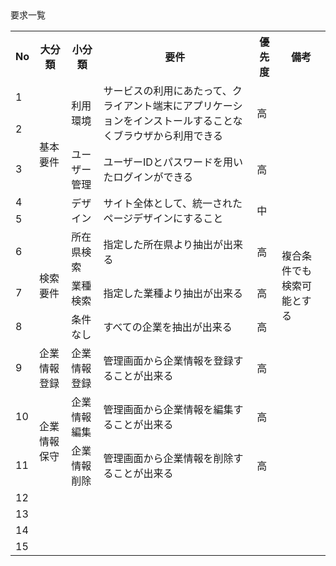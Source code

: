 <table>
要求一覧
  <tr>
    <th>No</th>
    <th>大分類</th>
    <th>小分類</th>
    <th>要件</th>
    <th>優先度</th>
    <th>備考</th>
  </tr>
  <tr>
  <td>1</td>
  <td rowspan="5">基本要件</td>
  <td rowspan="2">利用環境</td>
  <td rowspan="2">サービスの利用にあたって、クライアント端末にアプリケーションをインストールすることなくブラウザから利用できる</td>
  <td rowspan="2">高</td>
  <td rowspan="2"></td>
</tr>
<tr>
  <td>2</td>
</tr>
<tr>
  <td>3</td>
  <td>ユーザー管理</td>
  <td>ユーザーIDとパスワードを用いたログインができる</td>
  <td>高</td>
  <td></td>
</tr>
<tr>
  <td>4</td>
  <td rowspan="2">デザイン</td>
  <td rowspan="2">サイト全体として、統一されたページデザインにすること</td>
  <td rowspan="2">中</td>
  <td rowspan="2"></td>
</tr>
<tr>
  <td>5</td>
</tr>
<tr>
  <td>6</td>
  <td rowspan="3">検索要件</td>
  <td>所在県検索</td>
  <td>指定した所在県より抽出が出来る</td>
  <td>高</td>
  <td rowspan="3">複合条件でも検索可能とする</td>
</tr>
<tr>
  <td>7</td>
  <td>業種検索</td>
  <td>指定した業種より抽出が出来る</td>
  <td>高</td>
</tr>
<tr>
  <td>8</td>
  <td>条件なし</td>
  <td>すべての企業を抽出が出来る</td>
  <td>高</td>
</tr>
<tr>
  <td>9</td>
  <td>企業情報登録</td>
  <td>企業情報登録</td>
  <td>管理画面から企業情報を登録することが出来る</td>
  <td>高</td>
  <td></td>
</tr>
<tr>
  <td>10</td>
  <td rowspan="2">企業情報保守</td>
  <td>企業情報編集</td>
  <td>管理画面から企業情報を編集することが出来る</td>
  <td>高</td>
  <td></td>
</tr>
<tr>
  <td>11</td>
  <td>企業情報削除</td>
  <td>管理画面から企業情報を削除することが出来る</td>
  <td>高</td>
  <td></td>
</tr>
<tr>
  <td>12</td>
  <td></td>
  <td></td>
  <td></td>
  <td></td>
  <td></td>
</tr>
<tr>
  <td>13</td>
  <td></td>
  <td></td>
  <td></td>
  <td></td>
  <td></td>
</tr>
<tr>
  <td>14</td>
  <td></td>
  <td></td>
  <td></td>
  <td></td>
  <td></td>
</tr>
<tr>
  <td>15</td>
  <td></td>
  <td></td>
  <td></td>
  <td></td>
  <td></td>
</tr>
</table>